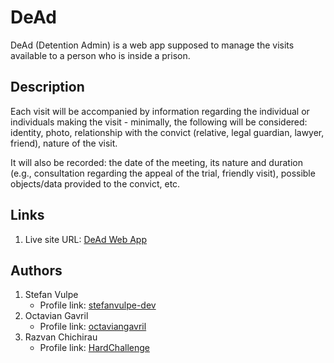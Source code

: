 # DeAd

DeAd (Detention Admin) is a web app supposed to manage the visits available to a person who is inside a prison.

## Description

Each visit will be accompanied by information regarding the individual or individuals making the visit - minimally, the following will be considered: identity, photo, relationship with the convict (relative, legal guardian, lawyer, friend), nature of the visit.

It will also be recorded: the date of the meeting, its nature and duration (e.g., consultation regarding the appeal of the trial, friendly visit), possible objects/data provided to the convict, etc.

## Links

1. Live site URL: [DeAd Web App](https://stefanvulpe-dev.github.io/Detention-Admin-Web-App/public/Views/index.html)

## Authors

1. Stefan Vulpe
   - Profile link: [stefanvulpe-dev](https://github.com/stefanvulpe-dev)
2. Octavian Gavril
   - Profile link: [octaviangavril](https://github.com/octaviangavril)
3. Razvan Chichirau
   - Profile link: [HardChallenge](https://github.com/HardChallenge)

<!-- ## Acknowledgments

Inspiration, code snippets, etc.
* [awesome-readme](https://github.com/matiassingers/awesome-readme)
* [PurpleBooth](https://gist.github.com/PurpleBooth/109311bb0361f32d87a2)
* [dbader](https://github.com/dbader/readme-template)
* [zenorocha](https://gist.github.com/zenorocha/4526327)
* [fvcproductions](https://gist.github.com/fvcproductions/1bfc2d4aecb01a834b46) -->
